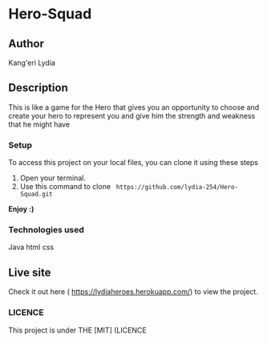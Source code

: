 # Hero-Squad

## Author
Kang'eri Lydia

## Description
This is like a game for the Hero that gives you an opportunity to choose and create your hero to represent you and give him the strength and weakness that he might have 
### Setup

To access this project on your local files, you can clone it using these steps
1. Open your terminal.
2. Use this command to clone ` https://github.com/lydia-254/Hero-Squad.git`

 __Enjoy :)__
 
### Technologies used
Java 
html
css

## Live site
Check it out here ( https://lydiaheroes.herokuapp.com/) to view the project.

### LICENCE
This project is under THE [MIT] (LICENCE